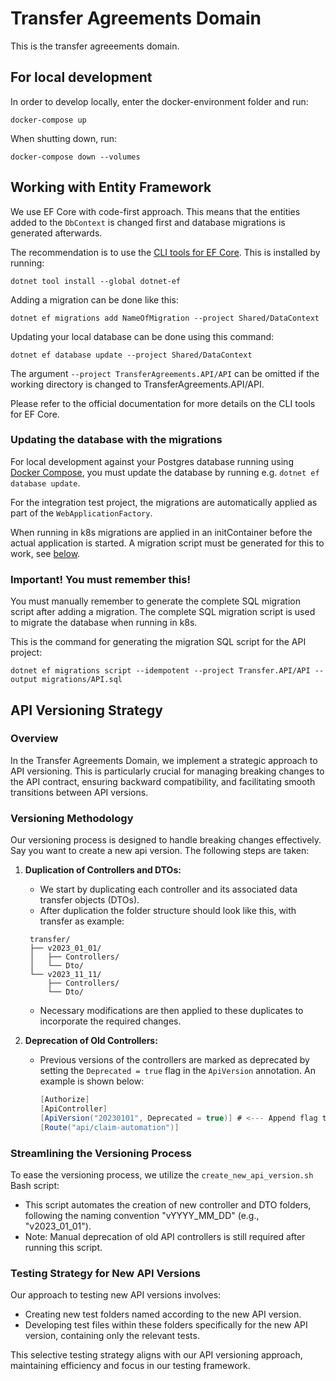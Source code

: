 # Transfer Agreements Domain
This is the transfer agreeements domain.

## For local development<a id="docker-compose"></a>

In order to develop locally, enter the docker-environment folder and run:

```shell
docker-compose up
```

When shutting down, run:

```shell
docker-compose down --volumes
```

## Working with Entity Framework

We use EF Core with code-first approach. This means that the entities added to the `DbContext` is changed first and database migrations is generated afterwards.

The recommendation is to use the [CLI tools for EF Core](https://learn.microsoft.com/en-us/ef/core/cli/dotnet). This is installed by running:

```shell
dotnet tool install --global dotnet-ef
```

Adding a migration can be done like this:

```shell
dotnet ef migrations add NameOfMigration --project Shared/DataContext
```

Updating your local database can be done using this command:

```shell
dotnet ef database update --project Shared/DataContext
```

The argument `--project TransferAgreements.API/API` can be omitted if the working directory is changed to TransferAgreements.API/API.

Please refer to the official documentation for more details on the CLI tools for EF Core.

### Updating the database with the migrations

For local development against your Postgres database running using [Docker Compose](#docker-compose), you must update the database by running e.g. `dotnet ef database update`.

For the integration test project, the migrations are automatically applied as part of the `WebApplicationFactory`.

When running in k8s migrations are applied in an initContainer before the actual application is started. A migration script must be generated for this to work, see [below](#important).

### Important! You must remember this!<a id="important"></a>

You must manually remember to generate the complete SQL migration script after adding a migration. The complete SQL migration script is used to migrate the database when running in k8s.

This is the command for generating the migration SQL script for the API project:

```shell
dotnet ef migrations script --idempotent --project Transfer.API/API --output migrations/API.sql
```

## API Versioning Strategy

### Overview
In the Transfer Agreements Domain, we implement a strategic approach to API versioning. This is particularly crucial for managing breaking changes to the API contract, ensuring backward compatibility, and facilitating smooth transitions between API versions.

### Versioning Methodology
Our versioning process is designed to handle breaking changes effectively.
Say you want to create a new api version. The following steps are taken:

1. **Duplication of Controllers and DTOs:**

    - We start by duplicating each controller and its associated data transfer objects (DTOs).
    - After duplication the folder structure should look like this, with transfer as example:
   ```
    transfer/
    ├── v2023_01_01/
    │   ├── Controllers/
    │   └── Dto/
    └── v2023_11_11/
        ├── Controllers/
        └── Dto/
   ```
    - Necessary modifications are then applied to these duplicates to incorporate the required changes.

2. **Deprecation of Old Controllers:**
    - Previous versions of the controllers are marked as deprecated by setting the `Deprecated = true` flag in the `ApiVersion` annotation. An example is shown below:
      ```csharp
      [Authorize]
      [ApiController]
      [ApiVersion("20230101", Deprecated = true)] # <--- Append flag to the annotation
      [Route("api/claim-automation")]
      ```

### Streamlining the Versioning Process
To ease the versioning process, we utilize the `create_new_api_version.sh` Bash script:

- This script automates the creation of new controller and DTO folders, following the naming convention "vYYYY_MM_DD" (e.g., "v2023_01_01").
- Note: Manual deprecation of old API controllers is still required after running this script.

### Testing Strategy for New API Versions
Our approach to testing new API versions involves:

- Creating new test folders named according to the new API version.
- Developing test files within these folders specifically for the new API version, containing only the relevant tests.

This selective testing strategy aligns with our API versioning approach, maintaining efficiency and focus in our testing framework.

